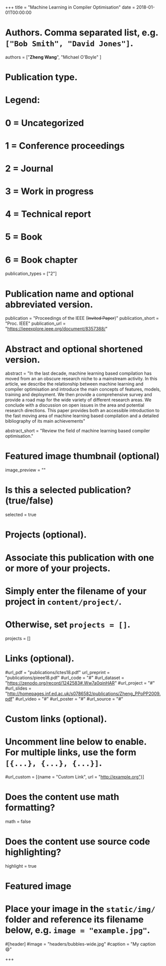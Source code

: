+++
title = "Machine Learning in Compiler Optimisation"
date = 2018-01-01T00:00:00

# Authors. Comma separated list, e.g. `["Bob Smith", "David Jones"]`.
authors = ["**Zheng Wang**", "Michael O'Boyle" ]

# Publication type.
# Legend:
# 0 = Uncategorized
# 1 = Conference proceedings
# 2 = Journal
# 3 = Work in progress
# 4 = Technical report
# 5 = Book
# 6 = Book chapter
publication_types = ["2"]

# Publication name and optional abbreviated version.
publication = "Proceedings of the IEEE (~~Invited Paper~~)"
publication_short = "Proc. IEEE"
publication_url = "https://ieeexplore.ieee.org/document/8357388/"

# Abstract and optional shortened version.
abstract = "In the last decade, machine learning based compilation has moved from an an obscure research niche to a mainstream activity. In this article, we describe the relationship between machine learning and compiler optimisation and introduce the main concepts of features, models, training and deployment. We then provide a comprehensive survey and provide a road map for the wide variety of different research areas. We conclude with a discussion on open issues in the area and potential research directions. This paper provides both an accessible introduction to the fast moving area of machine learning based compilation and a detailed bibliography of its main achievements"


abstract_short = "Review the field of machine learning based compiler optimisation."

# Featured image thumbnail (optional)
image_preview = ""

# Is this a selected publication? (true/false)
selected = true 

# Projects (optional).
#   Associate this publication with one or more of your projects.
#   Simply enter the filename of your project in `content/project/`.
#   Otherwise, set `projects = []`.
projects = []

# Links (optional).
#url_pdf = "publications/lctes18.pdf"
url_preprint = "publications/pieee18.pdf"
#url_code = "#"
#url_dataset = "https://zenodo.org/record/1242583#.Ww7a0qinHAR"
#url_project = "#"
#url_slides = "http://homepages.inf.ed.ac.uk/s0786582/publications/Zheng_PPoPP2009.pdf"
#url_video = "#"
#url_poster = "#"
#url_source = "#"

# Custom links (optional).
#   Uncomment line below to enable. For multiple links, use the form `[{...}, {...}, {...}]`.
#url_custom = [{name = "Custom Link", url = "http://example.org"}]

# Does the content use math formatting?
math = false

# Does the content use source code highlighting?
highlight = true

# Featured image
# Place your image in the `static/img/` folder and reference its filename below, e.g. `image = "example.jpg"`.
#[header]
#image = "headers/bubbles-wide.jpg"
#caption = "My caption :smile:"

+++

